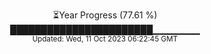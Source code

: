 <p align="center">
⏳Year Progress (77.61 %) <br>
███████████████████████▁▁▁▁▁▁▁ <br>
<sub>Updated: Wed, 11 Oct 2023 06:22:45 GMT</sub>
</p>

